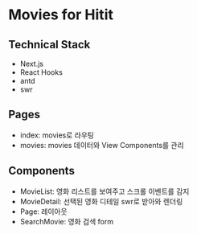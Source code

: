 # Movies for Hitit

## Technical Stack
- Next.js
- React Hooks
- antd
- swr

## Pages
- index: movies로 라우팅
- movies: movies 데이터와 View Components를 관리

## Components
- MovieList: 영화 리스트를 보여주고 스크롤 이벤트를 감지
- MovieDetail: 선택된 영화 디테일 swr로 받아와 렌더링 
- Page: 레이아웃
- SearchMovie: 영화 검색 form
